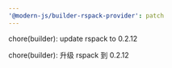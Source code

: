 ```yaml
---
'@modern-js/builder-rspack-provider': patch
---
```


chore(builder): update rspack to 0.2.12

chore(builder): 升级 rspack 到 0.2.12
